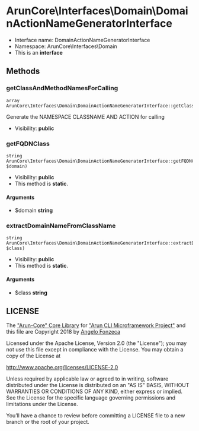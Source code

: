ArunCore\Interfaces\Domain\DomainActionNameGeneratorInterface
===============






* Interface name: DomainActionNameGeneratorInterface
* Namespace: ArunCore\Interfaces\Domain
* This is an **interface**






Methods
-------


### getClassAndMethodNamesForCalling

    array ArunCore\Interfaces\Domain\DomainActionNameGeneratorInterface::getClassAndMethodNamesForCalling()

Generate the NAMESPACE CLASSNAME AND ACTION for calling



* Visibility: **public**




### getFQDNClass

    string ArunCore\Interfaces\Domain\DomainActionNameGeneratorInterface::getFQDNClass(string $domain)





* Visibility: **public**
* This method is **static**.


#### Arguments
* $domain **string**



### extractDomainNameFromClassName

    string ArunCore\Interfaces\Domain\DomainActionNameGeneratorInterface::extractDomainNameFromClassName(string $class)





* Visibility: **public**
* This method is **static**.


#### Arguments
* $class **string**




LICENSE
-------

The ["Arun-Core" Core Library](https://github.com/afonzeca/arun-core) for ["Arun CLI Microframework Project"](https://github.com/afonzeca/arun) and this file are Copyright 2018 by [Angelo Fonzeca](https://www.linkedin.com/in/angelo-f-1806868/)

Licensed under the Apache License, Version 2.0 (the "License"); you may not use this file except in compliance with the License. You may obtain a copy of the License at

http://www.apache.org/licenses/LICENSE-2.0

Unless required by applicable law or agreed to in writing, software distributed under the License is distributed on an "AS IS" BASIS, WITHOUT WARRANTIES OR CONDITIONS OF ANY KIND, either express or implied. See the License for the specific language governing permissions and limitations under the License.

You’ll have a chance to review before committing a LICENSE file to a new branch or the root of your project.
